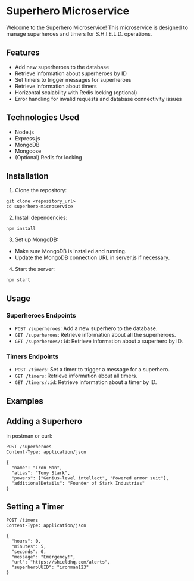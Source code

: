 # Superhero Microservice

Welcome to the Superhero Microservice! This microservice is designed to manage superheroes and timers for S.H.I.E.L.D. operations.

## Features

- Add new superheroes to the database
- Retrieve information about superheroes by ID
- Set timers to trigger messages for superheroes
- Retrieve information about timers
- Horizontal scalability with Redis locking (optional)
- Error handling for invalid requests and database connectivity issues

## Technologies Used

- Node.js
- Express.js
- MongoDB
- Mongoose
- (Optional) Redis for locking

## Installation

1. Clone the repository:
   
```
git clone <repository_url>
cd superhero-microservice
```

2. Install dependencies:
```
npm install
```

3. Set up MongoDB:
  - Make sure MongoDB is installed and running.
  - Update the MongoDB connection URL in server.js if necessary.

4. Start the server:
```
npm start
```


## Usage
### Superheroes Endpoints
- `POST /superheroes`: Add a new superhero to the database.
- `GET /superheroes`: Retrieve information about all the superheroes.
- `GET /superheroes/:id`: Retrieve information about a superhero by ID.
### Timers Endpoints
- `POST /timers`: Set a timer to trigger a message for a superhero.
- `GET /timers`: Retrieve information about all timers.
- `GET /timers/:id`: Retrieve information about a timer by ID.

## Examples
## Adding a Superhero
in postman or curl:
```
POST /superheroes
Content-Type: application/json

{
  "name": "Iron Man",
  "alias": "Tony Stark",
  "powers": ["Genius-level intellect", "Powered armor suit"],
  "additionalDetails": "Founder of Stark Industries"
}
```
## Setting a Timer
```
POST /timers
Content-Type: application/json

{
  "hours": 0,
  "minutes": 5,
  "seconds": 0,
  "message": "Emergency!",
  "url": "https://shieldhq.com/alerts",
  "superheroUUID": "ironman123"
}
```
